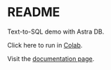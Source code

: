 # README

Text-to-SQL demo with Astra DB.

Click here to run in [Colab](https://colab.research.google.com/github/datastaxdevs/demo-astradb-text2sql/blob/main/text2sql_astradb_demo.ipynb).

Visit the [documentation page](https://docs.datastax.com/en/astra-db-serverless/tutorials/text2sql.html).
